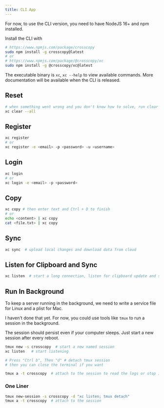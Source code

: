 ```yaml
---
title: CLI App
---
```




For now, to use the CLI version, you need to have NodeJS 16+ and npm installed.

Install the CLI with

```bash
# https://www.npmjs.com/package/crosscopy
sudo npm install -g crosscopy@latest
# or
# https://www.npmjs.com/package/@crosscopy/xc
sudo npm install -g @crosscopy/xc@latest
```

The executable binary is `xc`, `xc --help` to view available commands. More documentation will be available when the CLI is released.

## Reset

```bash
# when something went wrong and you don't know how to solve, run clear command to clear all data
xc clear --all
```

## Register

```bash
xc register
# or
xc register -e <email> -p <password> -u <username>
```

## Login

```bash
xc login
# or
xc login -e <email> -p <password>
```

## Copy

```bash
xc copy # then enter text and Ctrl + D to finish
# or
echo <content> | xc copy
cat <file.txt> | xc copy
```

## Sync

```bash
xc sync  # upload local changes and download data from cloud
```

## Listen for Clipboard and Sync

```bash
xc listen  # start a long connection, listen for clipboard update and sync with all other computers
```

## Run In Background

To keep a server running in the background, we need to write a service file for Linux and a plist for Mac.

I haven't done that yet. For now, you could use tools like `tmux` to run a session in the background.

The session should persist even if your computer sleeps. Just start a new session after every reboot.

```bash
tmux new -s crosscopy  # start a new named session
xc listen   # start listening

# Press "Ctrl b", Then "d" # detach tmux session
# then you can close the terminal if you want

tmux a -t crosscopy  # attach to the session to read the logs or stop it, or restart the service.
```

### One Liner

```bash
tmux new-session -s crosscopy -d "xc listen; tmux detach"
tmux a -t crosscopy  # attach to the session
```
